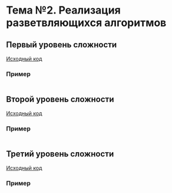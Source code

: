 # Тема №2. Реализация разветвляющихся алгоритмов
## Первый уровень сложности
[Исходный код](src/task1.c)
### Пример
```
```
## Второй уровень сложности
[Исходный код](src/task2.c)
### Пример
```
```
## Третий уровень сложности
[Исходный код](src/task3.c)
### Пример
```
```
